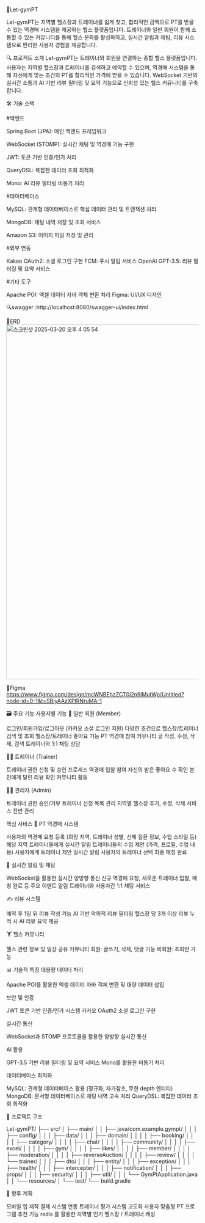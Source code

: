 💪Let-gymPT

Let-gymPT는 지역별 헬스장과 트레이너를 쉽게 찾고, 합리적인 금액으로 PT를 받을 수 있는 역경매 시스템을 제공하는 헬스 플랫폼입니다. 
트레이너와 일반 회원이 함께 소통할 수 있는 커뮤니티를 통해 헬스 문화를 활성화하고, 실시간 알림과 채팅, 리뷰 시스템으로 편리한 사용자 경험을 제공합니다.


🔍 프로젝트 소개
Let-gymPT는 트레이너와 회원을 연결하는 종합 헬스 플랫폼입니다. 
사용자는 지역별 헬스장과 트레이너를 검색하고 예약할 수 있으며, 
역경매 시스템을 통해 자신에게 맞는 조건의 PT를 합리적인 가격에 받을 수 있습니다. 
WebSocket 기반의 실시간 소통과 AI 기반 리뷰 필터링 및 요약 기능으로 신뢰성 있는 헬스 커뮤니티를 구축합니다.


🛠️ 기술 스택

#백엔드

Spring Boot (JPA): 메인 백엔드 프레임워크

WebSocket (STOMP): 실시간 채팅 및 역경매 기능 구현

JWT: 토큰 기반 인증/인가 처리

QueryDSL: 복잡한 데이터 조회 최적화

Mono: AI 리뷰 필터링 비동기 처리



#데이터베이스

MySQL: 관계형 데이터베이스로 핵심 데이터 관리 및 트랜잭션 처리

MongoDB: 채팅 내역 저장 및 조회 서비스

Amazon S3: 이미지 파일 저장 및 관리


#외부 연동

Kakao OAuth2: 소셜 로그인 구현
FCM: 푸시 알림 서비스
OpenAI GPT-3.5: 리뷰 필터링 및 요약 서비스


#기타 도구

Apache POI: 엑셀 데이터 자바 객체 변환 처리
Figma: UI/UX 디자인


🔍swagger
:http://localhost:8080/swagger-ui/index.html


📖ERD 
<img width="929" alt="스크린샷 2025-03-20 오후 4 05 54" src="https://github.com/user-attachments/assets/826fd4b2-1209-4ad6-a5e8-9367aab671ba" />




🌟Figma
https://www.figma.com/design/mcWNBEhzZCT0j2n9lMutWp/Untitled?node-id=0-1&t=SBiyAAzXPIRNruMA-1




🗃️ 주요 기능
사용자별 기능
👤 일반 회원 (Member)

로그인/회원가입/로그아웃 (카카오 소셜 로그인 지원)
다양한 조건으로 헬스장/트레이너 검색 및 조회
헬스장/트레이너 좋아요 기능
PT 역경매 참여
커뮤니티 글 작성, 수정, 삭제, 검색
트레이너와 1:1 채팅 상담

👨‍🏫 트레이너 (Trainer)

트레이너 권한 신청 및 승인 프로세스
역경매 입찰 참여
자신의 받은 좋아요 수 확인
본인에게 달린 리뷰 확인
커뮤니티 활동

👨‍💼 관리자 (Admin)

트레이너 권한 승인/거부
트레이너 신청 목록 관리
지역별 헬스장 추가, 수정, 삭제
서비스 전반 관리

핵심 서비스
🔄 PT 역경매 시스템

사용자의 역경매 요청 등록 (희망 지역, 트레이너 성별, 신체 질환 정보, 수업 스타일 등)
해당 지역 트레이너들에게 실시간 알림
트레이너들의 수업 제안 (가격, 프로필, 수업 내용)
사용자에게 트레이너 제안 실시간 알림
사용자의 트레이너 선택
최종 매칭 완료

💬 실시간 알림 및 채팅

WebSocket을 활용한 실시간 양방향 통신
신규 역경매 요청, 새로운 트레이너 입찰, 매칭 완료 등 주요 이벤트 알림
트레이너와 사용자간 1:1 채팅 서비스

✍️ 리뷰 시스템

예약 후 1일 뒤 리뷰 작성 가능
AI 기반 악의적 리뷰 필터링
헬스장 당 3개 이상 리뷰 누적 시 AI 리뷰 요약 제공

🏋️ 헬스 커뮤니티

헬스 관련 정보 및 일상 공유 커뮤니티
회원: 글쓰기, 삭제, 댓글 기능
비회원: 조회만 가능

📊 기술적 특징
대용량 데이터 처리

Apache POI를 활용한 엑셀 데이터 자바 객체 변환 및 대량 데이터 삽입

보안 및 인증

JWT 토큰 기반 인증/인가 시스템
카카오 OAuth2 소셜 로그인 구현

실시간 통신

WebSocket과 STOMP 프로토콜을 활용한 양방향 실시간 통신

AI 활용

GPT-3.5 기반 리뷰 필터링 및 요약 서비스
Mono를 활용한 비동기 처리

데이터베이스 최적화

MySQL: 관계형 데이터베이스 활용 (정규화, 자가참조, 무한 depth 엔티티)
MongoDB: 문서형 데이터베이스로 채팅 내역 고속 처리
QueryDSL: 복잡한 데이터 조회 최적화

📝 프로젝트 구조


Let-gymPT/
├── src/
│   ├── main/
│   │   ├── java/com.example.gympt/
│   │   │   ├── config/
│   │   │   ├── data/
│   │   │   ├── domain/
│   │   │   │   ├── booking/
│   │   │   │   ├── category/
│   │   │   │   ├── chat/
│   │   │   │   ├── community/
│   │   │   │   ├── excel/
│   │   │   │   ├── gym/
│   │   │   │   ├── likes/
│   │   │   │   ├── member/
│   │   │   │   ├── moderation/
│   │   │   │   ├── reverseAuction/
│   │   │   │   ├── review/
│   │   │   │   └── trainer/
│   │   │   ├── dto/
│   │   │   ├── entity/
│   │   │   ├── exception/
│   │   │   ├── health/
│   │   │   ├── intercepter/
│   │   │   ├── notification/
│   │   │   ├── props/
│   │   │   ├── security/
│   │   │   ├── util/
│   │   │   └── GymPtApplication.java
│   │   └── resources/
│   └── test/
└── build.gradle





🌟 향후 계획

모바일 앱 제작 
결제 시스템 연동
트레이너 평가 시스템 고도화
사용자 맞춤형 PT 프로그램 추천 기능
redis 를 활용한 지역별 인기 헬스장 / 트레이너 캐싱 




